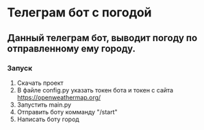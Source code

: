 # Телеграм бот с погодой

## Данный телеграм бот, выводит погоду по отправленному ему городу.

### Запуск
1. Скачать проект   
2. В файле config.py указать токен бота и токен с сайта https://openweathermap.org/
3. Запустить main.py
4. Отправить боту комманду "/start"  
5. Написать боту город
